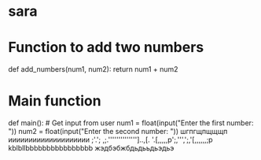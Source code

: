 # sara
# Function to add two numbers
def add_numbers(num1, num2):
    return num1 + num2

# Main function
def main():
    # Get input from user
    num1 = float(input("Enter the first number: "))
    num2 = float(input("Enter the second number: "))
шгпгщпщщщп
ииииииииииииииииииии
;'.';
,;.'''''''''''''']..,[.
'.[,,,,,p';,''',';,'[,,,,,,;p
kblbllbbbbbbbbbbbbbbbb
жэдбэбжбдьдььдьэдьэ

